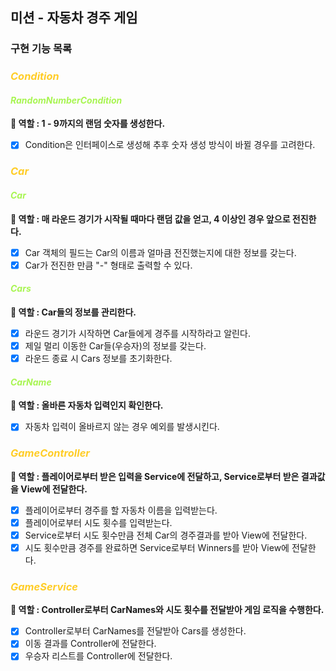 ## 미션 - 자동차 경주 게임

### 구현 기능 목록

### *<span style = 'color : #FFCD28'>Condition</span>*<br/>

#### *<span style = 'color : #A8F552'>RandomNumberCondition</span>*<br/>

**🔆 역할 : 1 - 9까지의 랜덤 숫자를 생성한다.**<br/>

- [X] Condition은 인터페이스로 생성해 추후 숫자 생성 방식이 바뀔 경우를 고려한다.<br/>

### *<span style = 'color : #FFCD28'>Car</span>*<br/>

#### *<span style = 'color : #A8F552'>Car</span>*<br/>

**🔆 역할 : 매 라운드 경기가 시작될 때마다 랜덤 값을 얻고, 4 이상인 경우 앞으로 전진한다.**<br/>

- [X] Car 객체의 필드는 Car의 이름과 얼마큼 전진했는지에 대한 정보를 갖는다.<br/>
- [X] Car가 전진한 만큼 "-" 형태로 출력할 수 있다.<br/>

#### *<span style = 'color : #A8F552'>Cars</span>*<br/>

**🔆 역할 : Car들의 정보를 관리한다.**<br/>

- [X] 라운드 경기가 시작하면 Car들에게 경주를 시작하라고 알린다.<br/>
- [X] 제일 멀리 이동한 Car들(우승자)의 정보를 갖는다.<br/>
- [X] 라운드 종료 시 Cars 정보를 초기화한다.<br/>

#### *<span style = 'color : #A8F552'>CarName</span>*<br/>

**🔆 역할 : 올바른 자동차 입력인지 확인한다.**<br/>

- [X] 자동차 입력이 올바르지 않는 경우 예외를 발생시킨다.<br/>

### *<span style = 'color : #FFCD28'>GameController</span>*<br/>

**🔆 역할 : 플레이어로부터 받은 입력을 Service에 전달하고, Service로부터 받은 결과값을 View에 전달한다.**<br/>

- [X] 플레이어로부터 경주를 할 자동차 이름을 입력받는다.<br/>
- [X] 플레이어로부터 시도 횟수를 입력받는다.<br/>
- [X] Service로부터 시도 횟수만큼 전체 Car의 경주결과를 받아 View에 전달한다.<br/>
- [X] 시도 횟수만큼 경주를 완료하면 Service로부터 Winners를 받아 View에 전달한다.<br/>

### *<span style = 'color : #FFCD28'>GameService</span>*<br/>

**🔆 역할 : Controller로부터 CarNames와 시도 횟수를 전달받아 게임 로직을 수행한다.**<br/>

- [X] Controller로부터 CarNames를 전달받아 Cars를 생성한다.<br/>
- [X] 이동 결과를 Controller에 전달한다.<br/>
- [X] 우승자 리스트를 Controller에 전달한다.<br/>
